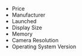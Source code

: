 * Price
* Manufacturer
* Launched
* Display Size
* Memory
* Camera Resolution
* Operating System Version